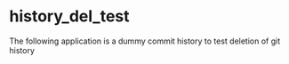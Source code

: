 # history_del_test

The following application is a dummy 
commit history to test deletion of 
git history
